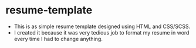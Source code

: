 # resume-template
- This is as simple resume template designed using HTML and CSS/SCSS.
- I created it because it was very tedious job to format my resume in word every time I had to change anything.
